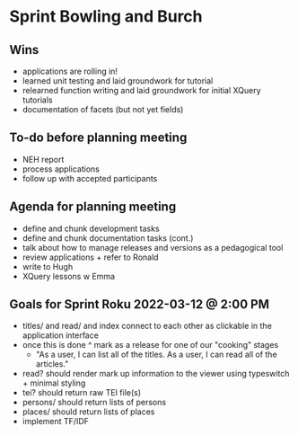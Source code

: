 # Sprint Bowling and Burch

## Wins
- applications are rolling in!
- learned unit testing and laid groundwork for tutorial
- relearned function writing and laid groundwork for initial XQuery tutorials
- documentation of facets (but not yet fields)

## To-do before planning meeting
- NEH report
- process applications
- follow up with accepted participants

## Agenda for planning meeting
- define and chunk development tasks
- define and chunk documentation tasks (cont.)
- talk about how to manage releases and versions as a pedagogical tool
- review applications + refer to Ronald
- write to Hugh
- XQuery lessons w Emma

## Goals for Sprint Roku 2022-03-12 @ 2:00 PM
- titles/ and read/ and index connect to each other as clickable in the application interface
- once this is done ^ mark as a release for one of our "cooking" stages
    - "As a user, I can list all of the titles. As a user, I can read all of the articles."
- read? should render mark up information to the viewer using typeswitch + minimal styling
- tei? should return raw TEI file(s)
- persons/ should return lists of persons
- places/ should return lists of places
- implement TF/IDF


